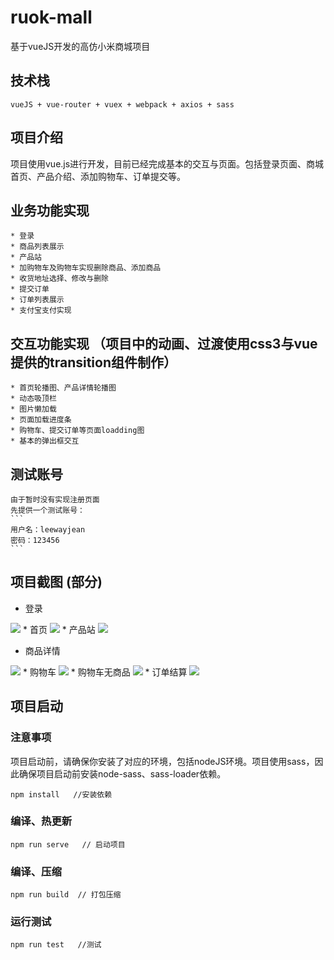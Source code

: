 # ruok-mall
基于vueJS开发的高仿小米商城项目
## 技术栈

    vueJS + vue-router + vuex + webpack + axios + sass

## 项目介绍  
项目使用vue.js进行开发，目前已经完成基本的交互与页面。包括登录页面、商城首页、产品介绍、添加购物车、订单提交等。
## 业务功能实现
    * 登录
    * 商品列表展示
    * 产品站
    * 加购物车及购物车实现删除商品、添加商品
    * 收货地址选择、修改与删除
    * 提交订单
    * 订单列表展示
    * 支付宝支付实现
## 交互功能实现 （项目中的动画、过渡使用css3与vue提供的transition组件制作）
    * 首页轮播图、产品详情轮播图
    * 动态吸顶栏
    * 图片懒加载  
    * 页面加载进度条
    * 购物车、提交订单等页面loadding图
    * 基本的弹出框交互
## 测试账号
    由于暂时没有实现注册页面
    先提供一个测试账号：
    ```
    用户名：leewayjean
    密码：123456
    ```
## 项目截图 (部分) 
* 登录
 <img  src="./public/imgs/pages/login.png" />   
* 首页                                     
<img  src="./public/imgs/pages/index.png" />  
* 产品站
 <img  src="./public/imgs/pages/product.png"/>     

* 商品详情
<img  src="./public/imgs/pages/detail.png" />   
* 购物车   
<img  src="./public/imgs/pages/cart.png" />  
* 购物车无商品 
<img  src="./public/imgs/pages/no-product.png" />  
 * 订单结算
 <img  src="./public/imgs/pages/confirm-order.png" />  


    


## 项目启动

### 注意事项
项目启动前，请确保你安装了对应的环境，包括nodeJS环境。项目使用sass，因此确保项目启动前安装node-sass、sass-loader依赖。  

```
npm install   //安装依赖
```

### 编译、热更新
```
npm run serve   // 启动项目
```

### 编译、压缩
```
npm run build  // 打包压缩
```

### 运行测试
```
npm run test   //测试
```
